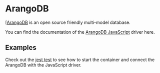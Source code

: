 # ArangoDB

[[ArangoDB](https://www.arangodb.com/) is an open source friendly multi-model database.

You can find the documentation of the [ArangoDB JavaScript](https://www.arangodb.com/docs/stable/drivers/js.html) driver here. 

## Examples

Check out the [jest test](arangodb-container.test) to see how to start the container and connect the ArangoDB with the JavaScript driver. 

